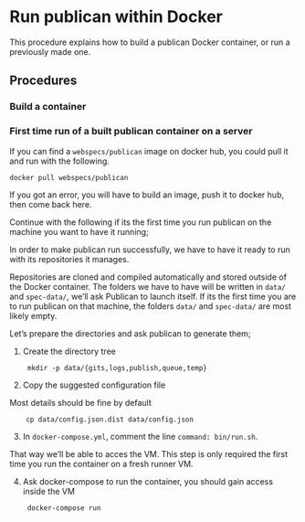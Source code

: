 # Run publican within Docker

This procedure explains how to build a publican Docker container, or run a previously made one.

## Procedures

### Build a container


### First time run of a built publican container on a server

If you can find a `webspecs/publican` image on docker hub, you could pull it and run with the following.

    docker pull webspecs/publican

If you got an error, you will have to build an image, push it to docker hub, then come back here.

Continue with the following if its the first time you run publican on the machine you want to have it running;

In order to make publican run successfully, we have to have it ready to run with its repositories it manages.

Repositories are cloned and compiled automatically and stored outside of the Docker container.
The folders we have to have will be written in `data/` and `spec-data/`, we’ll ask Publican to launch itself.
If its the first time you are to run publican on that machine, the folders `data/` and `spec-data/` are most likely empty.

Let’s prepare the directories and ask publican to generate them;

1. Create the directory tree

        mkdir -p data/{gits,logs,publish,queue,temp}

2. Copy the suggested configuration file

  Most details should be fine by default

        cp data/config.json.dist data/config.json

3. In `docker-compose.yml`, comment the line `command: bin/run.sh`.

  That way we’ll be able to acces the VM.
  This step is only required the first time you run the container on a fresh runner VM.

4. Ask docker-compose to run the container, you should gain access inside the VM

        docker-compose run

